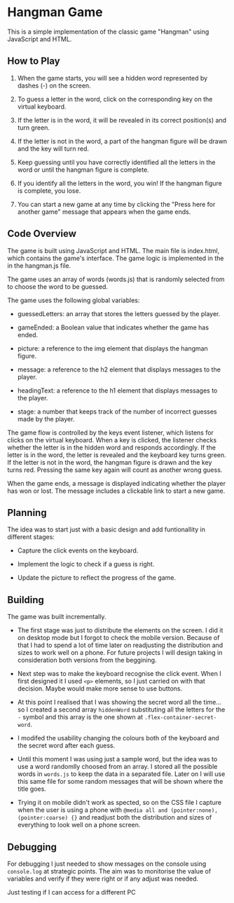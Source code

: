 # Hangman Game
This is a simple implementation of the classic game "Hangman" using JavaScript and HTML.

## How to Play
1. When the game starts, you will see a hidden word represented by dashes (-) on the screen.

2. To guess a letter in the word, click on the corresponding key on the virtual keyboard.

3. If the letter is in the word, it will be revealed in its correct position(s) and turn green.

4. If the letter is not in the word, a part of the hangman figure will be drawn and the key will turn red.

5. Keep guessing until you have correctly identified all the letters in the word or until the hangman figure is complete.

6. If you identify all the letters in the word, you win! If the hangman figure is complete, you lose.

7. You can start a new game at any time by clicking the "Press here for another game" message that appears when the game ends.

## Code Overview
The game is built using JavaScript and HTML. The main file is index.html, which contains the game's interface. The game logic is implemented in the in the hangman.js file.

The game uses an array of words (words.js) that is randomly selected from to choose the word to be guessed.

The game uses the following global variables:

* guessedLetters: an array that stores the letters guessed by the player.

* gameEnded: a Boolean value that indicates whether the game has ended.

* picture: a reference to the img element that displays the hangman figure.

* message: a reference to the h2 element that displays messages to the player.

* headingText: a reference to the h1 element that displays messages to the player.

* stage: a number that keeps track of the number of incorrect guesses made by the player.

The game flow is controlled by the keys event listener, which listens for clicks on the virtual keyboard. When a key is clicked, the listener checks whether the letter is in the hidden word and responds accordingly. If the letter is in the word, the letter is revealed and the keyboard key turns green. If the letter is not in the word, the hangman figure is drawn and the key turns red. Pressing the same key again will count as another wrong guess.

When the game ends, a message is displayed indicating whether the player has won or lost. The message includes a clickable link to start a new game.

## Planning
The idea was to start just with a basic design and add funtionallity in different stages:

* Capture the click events on the keyboard.

* Implement the logic to check if a guess is right.

* Update the picture to reflect the progress of the game.

## Building
The game was built incrementally.

* The first stage was just to distribute the elements on the screen. I did it on desktop mode but I forgot to check the mobile version. Because of that I had to spend a lot of time later on readjusting the distribution and sizes to work well on a phone. For future projects I will design taking in consideration both versions from the beggining.

* Next step was to make the keyboard recognise the click event. When I first designed it I used `<p>` elements, so I just carried on with that decision. Maybe would make more sense to use buttons.

* At this point I realised that I was showing the secret word all the time... so I created a second array `hiddenWord` substituting all the letters for the `-` symbol and this array is the one shown at `.flex-container-secret-word`.

* I modifed the usability changing the colours both of the keyboard and the secret word after each guess.

* Until this moment I was using just a sample word, but the idea was to use a word randomlly choosed from an array. I stored all the possible words in `words.js` to keep the data in a separated file. Later on I will use this same file for some random messages that will be shown where the title goes.

* Trying it on mobile didn't work as spected, so on the CSS file I capture when the user is using a phone with `@media all and (pointer:none),(pointer:coarse) {}` and readjust both the distribution and sizes of everything to look well on a phone screen.

## Debugging
For debugging I just needed to show messages on the console using `console.log` at strategic points. The aim was to monitorise the value of variables and verify if they were right or if any adjust was needed.

Just testing if I can access for a different PC